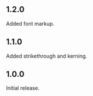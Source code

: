 ## 1.2.0

Added font markup. 

## 1.1.0

Added strikethrough and kerning.

## 1.0.0

Initial release.

